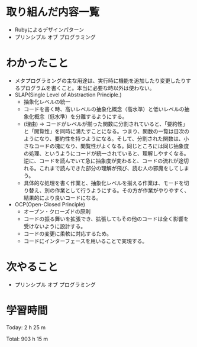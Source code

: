 # 取り組んだ内容一覧
- Rubyによるデザインパターン
- プリンシプル オブ プログラミング

# わかったこと
- メタプログラミングの主な用途は、実行時に機能を追加したり変更したりするプログラムを書くこと。本当に必要な時以外は使わない。
- SLAP(Single Level of Abstraction Principle.)
  - 抽象化レベルの統一
  - コードを書く時、高いレベルの抽象化概念（高水準）と低いレベルの抽象化概念（低水準）を分離するようにする。
  - (理由) → コードがレベルが揃った関数に分割されていると、「要約性」と「閲覧性」を同時に満たすことになる。つまり、関数の一覧は目次のようになり、要約性を持つようになる。そして、分割された関数は、小さなコードの塊になり、閲覧性がよくなる。同じところには同じ抽象度の処理、というようにコードが統一されていると、理解しやすくなる。逆に、コードを読んでいて急に抽象度が変わると、コードの流れが途切れる。これまで読んできた部分の理解が飛び、読む人の邪魔をしてしまう。
  - 具体的な処理を書く作業と、抽象化レベルを揃える作業は、モードを切り替え、別の作業として行うようにする。その方が作業がやりやすく、結果的により良いコードになる。
- OCP(Open-Closed Principle)
  - オープン・クローズドの原則
  - コードの振る舞いを拡張でき、拡張してもその他のコードは全く影響を受けないように設計する。
  - コードの変更に柔軟に対応するため。
  - コードにインターフェースを用いることで実現する。

# 次やること
- プリンシプル オブ プログラミング

# 学習時間
Today: 2 h 25 m

Total: 903 h 15 m
